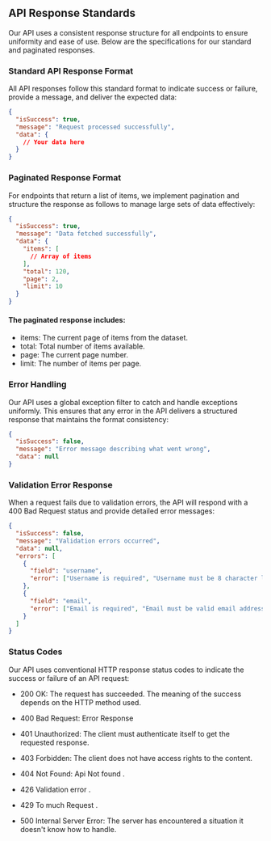 ## API Response Standards

Our API uses a consistent response structure for all endpoints to ensure uniformity and ease of use. Below are the specifications for our standard and paginated responses.

### Standard API Response Format

All API responses follow this standard format to indicate success or failure, provide a message, and deliver the expected data:

```json
{
  "isSuccess": true,
  "message": "Request processed successfully",
  "data": {
    // Your data here
  }
}
```

### Paginated Response Format

For endpoints that return a list of items, we implement pagination and structure the response as follows to manage large sets of data effectively:

```json
{
  "isSuccess": true,
  "message": "Data fetched successfully",
  "data": {
    "items": [
      // Array of items
    ],
    "total": 120,
    "page": 2,
    "limit": 10
  }
}
```

#### The paginated response includes:

- items: The current page of items from the dataset.
- total: Total number of items available.
- page: The current page number.
- limit: The number of items per page.

### Error Handling

Our API uses a global exception filter to catch and handle exceptions uniformly. This ensures that any error in the API delivers a structured response that maintains the format consistency:

```json
{
  "isSuccess": false,
  "message": "Error message describing what went wrong",
  "data": null
}
```

### Validation Error Response

When a request fails due to validation errors, the API will respond with a 400 Bad Request status and provide detailed error messages:

```json
{
  "isSuccess": false,
  "message": "Validation errors occurred",
  "data": null,
  "errors": [
    {
      "field": "username",
      "error": ["Username is required", "Username must be 8 character long"]
    },
    {
      "field": "email",
      "error": ["Email is required", "Email must be valid email address"]
    }
  ]
}
```

### Status Codes

Our API uses conventional HTTP response status codes to indicate the success or failure of an API request:

- 200 OK: The request has succeeded. The meaning of the success depends on the HTTP method used.

- 400 Bad Request: Error Response

- 401 Unauthorized: The client must authenticate itself to get the requested response.
- 403 Forbidden: The client does not have access rights to the content.
- 404 Not Found: Api Not found .
- 426 Validation error .
- 429 To much Request .
- 500 Internal Server Error: The server has encountered a situation it doesn't know how to handle.
